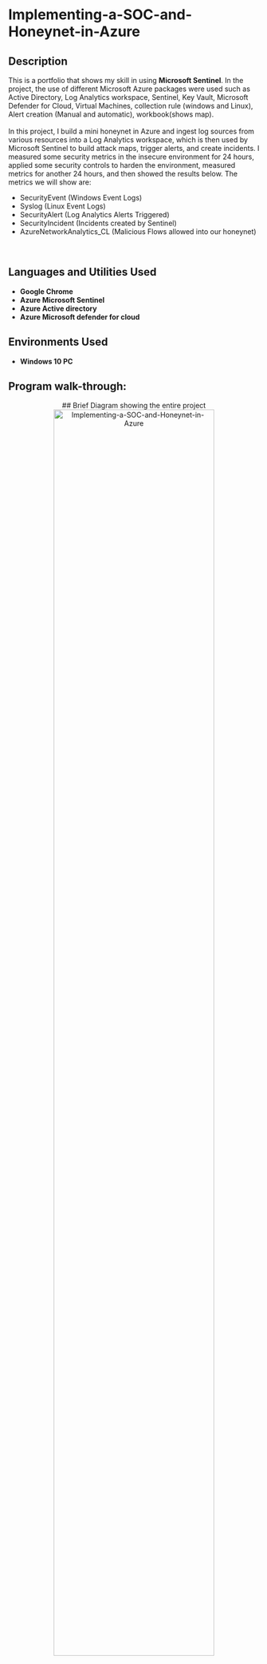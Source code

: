 <h1> <b>Implementing-a-SOC-and-Honeynet-in-Azure </b> </h1>
<h2>Description</h2>
This is a portfolio that shows my skill in using <b>Microsoft Sentinel</b>. In the project, the use of different Microsoft Azure packages were used such as Active Directory, Log Analytics workspace, Sentinel, Key Vault, Microsoft Defender for Cloud, Virtual Machines, collection rule (windows and Linux), Alert creation (Manual and automatic), workbook(shows map). <br/>

<br/>
In this project, I build a mini honeynet in Azure and ingest log sources from various resources into a Log Analytics workspace, which is then used by Microsoft Sentinel to build attack maps, trigger alerts, and create incidents. I measured some security metrics in the insecure environment for 24 hours, applied some security controls to harden the environment, measured metrics for another 24 hours, and then showed the results below. The metrics we will show are:

- SecurityEvent (Windows Event Logs)
- Syslog (Linux Event Logs)
- SecurityAlert (Log Analytics Alerts Triggered)
- SecurityIncident (Incidents created by Sentinel)
- AzureNetworkAnalytics_CL (Malicious Flows allowed into our honeynet)
<br />

<h2>Languages and Utilities Used</h2>

- <b>Google Chrome</b> 
- <b>Azure Microsoft Sentinel</b>
- <b>Azure Active directory</b>
- <b>Azure Microsoft defender for cloud</b>

<h2>Environments Used </h2>

- <b>Windows 10 PC</b>

<h2>Program walk-through:</h2>

<p align="center">
## Brief Diagram showing the entire project <br/>
<img src="https://i.imgur.com/2eaRuI2.png" height="80%" width="80%" alt="Implementing-a-SOC-and-Honeynet-in-Azure"/>
<br />
<br />

<h2>Architecture Before Harding / Security Controls</h2>
<p align="center">
<img src="https://i.imgur.com/8dlXyCE.png" height="80%" width="80%" alt="Implementing-a-SOC-and-Honeynet-in-Azure"/>
<h2>Architecture After Hardening / Security Controls</h2>
<p align="center">
<img src="https://i.imgur.com/BMS073z.png" height="80%" width="80%" alt="Implementing-a-SOC-and-Honeynet-in-Azure"/> <br>

 The architecture of the mini honeynet in Azure consists of the following components:
- Virtual Network (VNet)
- Network Security Group (NSG)
- Virtual Machines (2 Windows, 1 Linux)
- Log Analytics Workspace
- Azure Key Vault
- Azure Storage Account
- Microsoft Sentinel

For the "BEFORE" metrics, all resources were originally deployed, and exposed to the internet. The Virtual Machines had both their Network Security Groups and built-in firewalls wide open, and all other resources are deployed with public endpoints visible to the Internet; aka, no use for Private Endpoints.

For the "AFTER" metrics, Network Security Groups were hardened by blocking ALL traffic except my admin workstation, and all other resources were protected by their built-in firewalls as well as Private Endpoint

## Attack Maps Before Hardening / Security Controls
<h3>NSG Allowed Inbound Malicious Flows</h3>
<p align="center">
<img src="https://i.imgur.com/Jls4anR.png" height="80%" width="80%" alt="Implementing-a-SOC-and-Honeynet-in-Azure"/>
<h3>Linux Syslog Auth Failures</h3>
<p align="center">
<img src="https://i.imgur.com/UYP68Nm.png" height="80%" width="80%" alt="Implementing-a-SOC-and-Honeynet-in-Azure"/>
<h3>Windows RDP/SMB Auth Failures</h3>
<p align="center">
<img src="https://i.imgur.com/gifXZnN.png" height="80%" width="80%" alt="Implementing-a-SOC-and-Honeynet-in-Azure"/> <br>
<br>

## Metrics Before Hardening / Security Controls

The following table shows the metrics we measured in our insecure environment for 24 hours:
Start Time 2023-12-25 13:15:44
Stop Time 2023-12-26T13:15:44

| Metric                   | Count
| ------------------------ | -----
| SecurityEvent            | 25102
| Syslog                   | 4227
| SecurityAlert            | 1
| SecurityIncident         | 180
| AzureNetworkAnalytics_CL | 2240

## Attack Maps Before Hardening / Security Controls

```All map queries returned no results due to no instances of malicious activity for the 24-hour period after hardening.```

## Metrics After Hardening / Security Controls

The following table shows the metrics we measured in our environment for another 24 hours, but after I applied security controls:
Start Time 2023-12-28 00:06:44
Stop Time	2023-12-28 00:06:44

| Metric                   | Count
| ------------------------ | -----
| SecurityEvent            | 13023
| Syslog                   | 10
| SecurityAlert            | 0
| SecurityIncident         | 9
| AzureNetworkAnalytics_CL | 0

## Conclusion

In this project, a mini honeynet was constructed in Microsoft Azure and log sources were integrated into a Log Analytics workspace. Microsoft Sentinel was employed to trigger alerts and create incidents based on the ingested logs. Additionally, metrics were measured in the insecure environment before security controls were applied, and then again after implementing security measures. It is noteworthy that the number of security events and incidents were drastically reduced after the security controls were applied, demonstrating their effectiveness.

It is worth noting that if the resources within the network were heavily utilized by regular users, it is likely that more security events and alerts may have been generated within the 24-hour period following the implementation of the security controls.
<br />
</p>

<!--
 ```diff
- text in red
+ text in green
! text in orange
# text in gray
@@ text in purple (and bold)@@
```
--!>
